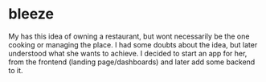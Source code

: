 # bleeze
My has this idea of owning a restaurant, but wont necessarily be the one cooking or managing the place. I had some doubts about the idea, but later understood what she wants to achieve. I decided to start an app for her, from the frontend (landing page/dashboards) and later add some backend to it.
